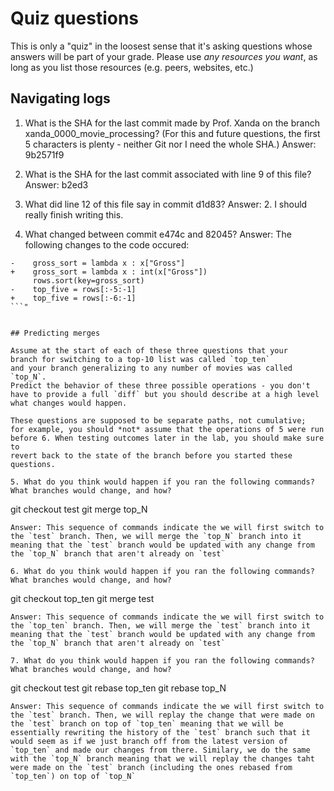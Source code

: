# Quiz questions

This is only a "quiz" in the loosest sense that it's asking questions whose
answers will be part of your grade. Please use *any resources you want*, as
long as you list those resources (e.g. peers, websites, etc.)

## Navigating logs

1. What is the SHA for the last commit made by Prof. Xanda on the branch
xanda_0000_movie_processing?
(For this and future questions, the first 5 characters is plenty - neither
Git nor I need the whole SHA.)
Answer: 9b2571f9

2. What is the SHA for the last commit associated with line 9 of this file?
Answer: b2ed3

3. What did line 12 of this file say in commit d1d83?
Answer: 2. I should really finish writing this.

4. What changed between commit e474c and 82045?
Answer: The following changes to the code occured:
```
-    gross_sort = lambda x : x["Gross"]
+    gross_sort = lambda x : int(x["Gross"])
     rows.sort(key=gross_sort)
-    top_five = rows[:-5:-1]
+    top_five = rows[:-6:-1]
```"


## Predicting merges

Assume at the start of each of these three questions that your
branch for switching to a top-10 list was called `top_ten`
and your branch generalizing to any number of movies was called `top_N`.
Predict the behavior of these three possible operations - you don't
have to provide a full `diff` but you should describe at a high level
what changes would happen.

These questions are supposed to be separate paths, not cumulative;
for example, you should *not* assume that the operations of 5 were run
before 6. When testing outcomes later in the lab, you should make sure to
revert back to the state of the branch before you started these questions.

5. What do you think would happen if you ran the following commands?
What branches would change, and how?
```
git checkout test
git merge top_N
```
Answer: This sequence of commands indicate the we will first switch to the `test` branch. Then, we will merge the `top_N` branch into it meaning that the `test` branch would be updated with any change from the `top_N` branch that aren't already on `test`

6. What do you think would happen if you ran the following commands?
What branches would change, and how?
```
git checkout top_ten
git merge test
```
Answer: This sequence of commands indicate the we will first switch to the `top_ten` branch. Then, we will merge the `test` branch into it meaning that the `test` branch would be updated with any change from the `top_N` branch that aren't already on `test`

7. What do you think would happen if you ran the following commands?
What branches would change, and how?
```
git checkout test
git rebase top_ten
git rebase top_N
```
Answer: This sequence of commands indicate the we will first switch to the `test` branch. Then, we will replay the change that were made on the `test` branch on top of `top_ten` meaning that we will be essentially rewriting the history of the `test` branch such that it would seem as if we just branch off from the latest version of `top_ten` and made our changes from there. Similary, we do the same with the `top_N` branch meaning that we will replay the changes taht were made on the `test` branch (including the ones rebased from `top_ten`) on top of `top_N`